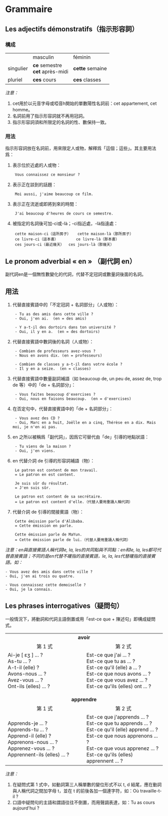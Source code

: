 # Grammaire

## Les adjectifs démonstratifs（指示形容詞）

### 構成
<table>
    <tbody>
        <tr>
            <td></td>
            <td>
                masculin
            </td>
            <td>
                féminin
            </td>
        </tr>
        <tr>
            <td>
                singulier
            </td>
            <td>
                <strong>ce</strong> semestre
                <br />
                <strong>cet</strong> après-midi
            </td>
            <td>
                <strong>cette</strong> semaine
            </td>
        </tr>
        <tr>
            <td>
                pluriel
            </td>
            <td>
                <strong>ces</strong> cours
            </td>
            <td>
                <strong>ces</strong> classes
            </td>
        </tr>
    </tbody>
</table>

*注意：*
1. cet用於以元音字母或啞音h開始的單數陽性名詞前：cet appartement, cet homme。
2. 名詞前用了指示形容詞就不再用冠詞。
3. 指示形容詞須和所限定的名詞的性、數保持一致。


### 用法

指示形容詞放在名詞前，用來限定人或物，解釋爲「這個；這些」。其主要用法爲：

1. 表示位於近處的人或物：

        Vous connaissez ce monsieur ?

2. 表示正在談到的話題：

        Moi aussi, j'aime beaucoup ce film.

3. 表示正在流逝或即將到來的時間：

        J'ai beaucoup d'heures de cours ce semestre.

4. 被指定的名詞後可加-ci或-là；-ci指近處，-là指遠處：

        cette maison-ci（這所房子）	cette maison-là（那所房子）
        ce livre-ci（這本書）		ce livre-là（那本書）
        ces jours-ci（最近幾天）	ces jours-là（那幾天）


## Le pronom adverbial « en » （副代詞 en）
副代詞en是一個無性數變化的代詞，代替不定冠詞或數量詞後面的名詞。

## 用法
1. 代替直接賓語中的「不定冠詞 + 名詞部分」（人或物）：

        - Tu as des amis dans cette ville ?
        - Oui, j'en ai.  (en = des amis)

        - Y a-t-il des dortoirs dans ton université ?
        - Oui, il y en a.  (en = des dortoirs)

2. 代替直接賓語中數詞後的名詞（人或物）：

        - Combien de professeurs avez-vous ?
        - Nous en avons dix. (en = professeurs)

        - Combien de classes y a-t-il dans votre école ?
        - Il y en a seize.  (en = classes)

3. 代替直接賓語中數量副詞補語（如 beaucoup de, un peu de, assez de, trop de 等）中的「de + 名詞部分」：

        - Vous faites beaucoup d'exercises ?
        - Oui, nous en faisons beaucoup.  (en = d'exercises)

4. 在否定句中，代替直接賓語中的「de + 名詞部分」：

        - Vous avez des CD ?
        - Oui, Marc en a huit, Joëlle en a cinq, Thérèse en a dix. Mais moi, je n'en ai pas.

5. en 之所以被稱爲「副代詞」，因爲它可替代由「de」引導的地點狀語：

        - Tu viens de la maison ?
        - Oui, j'en viens.

6. en 代替介詞 de 引導的形容詞補語（物）：

        Le patron est content de mon travail.
        = Le patron en est content.

        Je suis sûr du résultat.
        = J'en suis sûr.

        Le patron est content de sa secrétaire.
        = Le patron est content d'elle.（代替人要用重讀人稱代詞）

7. 代替介詞 de 引導的間接賓語（物）：

        Cette émission parle d'Alibaba.
        = Cette émission en parle.

        Cette émission parle de MaYun.
        = Cette émission parle de lui.（代替人要用重讀人稱代詞）


*注意：en與直接賓語人稱代詞le, la, les的共同點與不同點：en和le, la, les都可代替直接賓語；不同的是en代替不確指的直接賓語，le, la, les代替確指的直接賓語。如：*

    - Vous avez des amis dans cette ville ?
    - Oui, j'en ai trois ou quatre.

    - Vous connaissez cette demoiselle ?
    - Oui, je la connais.


## Les phrases interrogatives（疑問句）
一般情況下，將動詞和代詞主語倒置或用「est-ce que + 陳述句」即構成疑問式。

<table>
    <tbody>
        <tr>
            <td colspan="2" align="center">
                <strong>avoir</strong>
            </td>
        </tr>
        <tr>
            <td width="50%" align="center">第 1 式</td>
            <td width="50%" align="center">第 2 式</td>
        </tr>
        <tr>
            <td>
                Ai-je [ ɛʒ ] ... ?
                <br />
                As-tu ... ?
                <br />
                A-t-il (elle) ?
                <br />
                Avons-nous ... ?
                <br />
                Avez-vous ... ?
                <br />
                Ont-ils (elles) ... ?
            </td>
            <td>
                Est-ce que j'ai ... ?
                <br />
                Est-ce que tu as ... ?
                <br />
                Est-ce qu'il (elle) a ... ?
                <br />
                Est-ce que nous avons ... ?
                <br />
                Est-ce que vous avez ... ?
                <br />
                Est-ce qu'ils (elles) ont ... ?
            </td>
        </tr>
        <tr height="16px">
        </tr>
        <tr>
            <td colspan="2" align="center">
                <strong>apprendre</strong>
            </td>
        </tr>
        <tr>
            <td width="50%" align="center">第 1 式</td>
            <td width="50%" align="center">第 2 式</td>
        </tr>
        <tr>
            <td>
                Apprends-je ... ?
                <br />
                Apprends-tu ... ?
                <br />
                Apprend-il (elle) ?
                <br />
                Apprenons-nous ... ?
                <br />
                Apprenez-vous ... ?
                <br />
                Apprennent-ils (elles) ... ?
            </td>
            <td>
                Est-ce que j'apprends ... ?
                <br />
                Est-ce que tu apprends ... ?
                <br />
                Est-ce qu'il (elle) apprend ... ?
                <br />
                Est-ce que nous apprenons ... ?
                <br />
                Est-ce que vous apprenez ... ?
                <br />
                Est-ce qu'ils (elles) apprennent ... ?
            </td>
        </tr>
    </tbody>
</table>

*注意：*
1. 在疑問式第 1 式中，如動詞第三人稱單數的變位形式不以 t, d 結尾，應在動詞與人稱代詞之間加字母 t，並在 t 的前後各加一個連字符，如：Où travaille-t-il ?
2. 口語中疑問句的主語和謂語往往不倒置，而用聲調表達，如：Tu as cours aujourd'hui ?